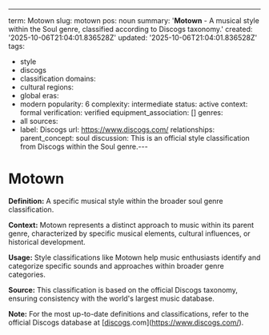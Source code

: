 ---
term: Motown
slug: motown
pos: noun
summary: '**Motown** - A musical style within the Soul genre, classified according
  to Discogs taxonomy.'
created: '2025-10-06T21:04:01.836528Z'
updated: '2025-10-06T21:04:01.836528Z'
tags:
- style
- discogs
- classification
domains:
- cultural
regions:
- global
eras:
- modern
popularity: 6
complexity: intermediate
status: active
context: formal
verification: verified
equipment_association: []
genres:
- all
sources:
- label: Discogs
  url: https://www.discogs.com/
relationships:
  parent_concept: soul
discussion: This is an official style classification from Discogs within the Soul
  genre.---

# Motown

**Definition:** A specific musical style within the broader soul genre classification.

**Context:** Motown represents a distinct approach to music within its parent genre, characterized by specific musical elements, cultural influences, or historical development.

**Usage:** Style classifications like Motown help music enthusiasts identify and categorize specific sounds and approaches within broader genre categories.

**Source:** This classification is based on the official Discogs taxonomy, ensuring consistency with the world's largest music database.

**Note:** For the most up-to-date definitions and classifications, refer to the official Discogs database at [[discogs](../d/discogs.md).com](https://www.discogs.com/).